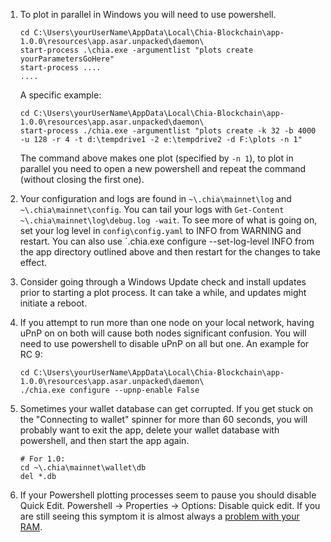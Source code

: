 1. To plot in parallel in Windows you will need to use powershell.
    ```
    cd C:\Users\yourUserName\AppData\Local\Chia-Blockchain\app-1.0.0\resources\app.asar.unpacked\daemon\
    start-process .\chia.exe -argumentlist "plots create yourParametersGoHere"
    start-process ....
    ....
    ```
    A specific example:
    ```
    cd C:\Users\yourUserName\AppData\Local\Chia-Blockchain\app-1.0.0\resources\app.asar.unpacked\daemon\
    start-process ./chia.exe -argumentlist "plots create -k 32 -b 4000 -u 128 -r 4 -t d:\tempdrive1 -2 e:\tempdrive2 -d F:\plots -n 1"
    ```
    The command above makes one plot (specified by `-n 1`), to plot in parallel you need to open a new powershell and repeat the command (without closing the first one). 

2. Your configuration and logs are found in `~\.chia\mainnet\log` and `~\.chia\mainnet\config`. You can tail your logs with `Get-Content ~\.chia\mainnet\log\debug.log -wait`. To see more of what is going on, set your log level in `config\config.yaml` to INFO from WARNING and restart. You can also use `\.chia.exe configure --set-log-level INFO from the app directory outlined above and then restart for the changes to take effect.

3. Consider going through a Windows Update check and install updates prior to starting a plot process. It can take a while, and updates might initiate a reboot.

4. If you attempt to run more than one node on your local network, having uPnP on on both will cause both nodes significant confusion. You will need to use powershell to disable uPnP on all but one. An example for RC 9:
    ```
    cd C:\Users\yourUserName\AppData\Local\Chia-Blockchain\app-1.0.0\resources\app.asar.unpacked\daemon\
    ./chia.exe configure --upnp-enable False
    ```

5. Sometimes your wallet database can get corrupted. If you get stuck on the "Connecting to wallet" spinner for more than 60 seconds, you will probably want to exit the app, delete your wallet database with powershell, and then start the app again.
    ```
    # For 1.0:
    cd ~\.chia\mainnet\wallet\db
    del *.db
    ```

6. If your Powershell plotting processes seem to pause you should disable Quick Edit. Powershell -> Properties -> Options: Disable quick edit. If you are still seeing this symptom it is almost always a [problem with your RAM](https://www.tomshardware.com/how-to/how-to-test-ram).